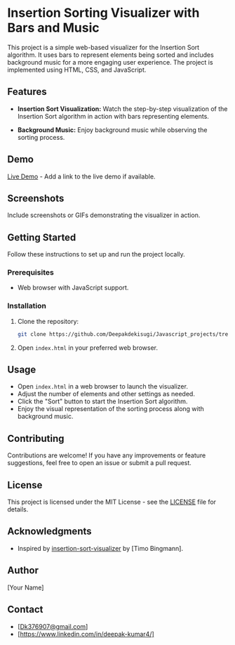 # Insertion Sorting Visualizer with Bars and Music

This project is a simple web-based visualizer for the Insertion Sort algorithm. It uses bars to represent elements being sorted and includes background music for a more engaging user experience. The project is implemented using HTML, CSS, and JavaScript.

## Features

- **Insertion Sort Visualization:** Watch the step-by-step visualization of the Insertion Sort algorithm in action with bars representing elements.

- **Background Music:** Enjoy background music while observing the sorting process.

## Demo

[Live Demo](#) - Add a link to the live demo if available.

## Screenshots

Include screenshots or GIFs demonstrating the visualizer in action.

## Getting Started

Follow these instructions to set up and run the project locally.

### Prerequisites

- Web browser with JavaScript support.

### Installation

1. Clone the repository:

    ```bash
    git clone https://github.com/Deepakdekisugi/Javascript_projects/tree/main/Insertion%20sort
    ```

2. Open `index.html` in your preferred web browser.

## Usage

- Open `index.html` in a web browser to launch the visualizer.
- Adjust the number of elements and other settings as needed.
- Click the "Sort" button to start the Insertion Sort algorithm.
- Enjoy the visual representation of the sorting process along with background music.

## Contributing

Contributions are welcome! If you have any improvements or feature suggestions, feel free to open an issue or submit a pull request.

## License

This project is licensed under the MIT License - see the [LICENSE](LICENSE) file for details.

## Acknowledgments

- Inspired by [insertion-sort-visualizer](https://youtu.be/Cq7SMsQBEUw?si=aPgpy_l2pIywUGGJ) by [Timo Bingmann].

## Author

[Your Name]

## Contact

- [Dk376907@gmail.com]
- [https://www.linkedin.com/in/deepak-kumar4/]


